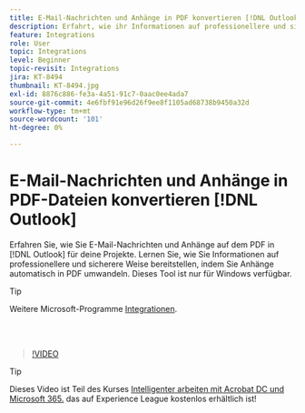 ```yaml
---
title: E-Mail-Nachrichten und Anhänge in PDF konvertieren [!DNL Outlook]
description: Erfahrt, wie ihr Informationen auf professionellere und sicherere Weise innerhalb von [!DNL Outlook]
feature: Integrations
role: User
topic: Integrations
level: Beginner
topic-revisit: Integrations
jira: KT-8494
thumbnail: KT-8494.jpg
exl-id: 8876c886-fe3a-4a51-91c7-0aac0ee4ada7
source-git-commit: 4e6fbf91e96d26f9ee8f1105ad68738b9450a32d
workflow-type: tm+mt
source-wordcount: '101'
ht-degree: 0%

---
```


# E-Mail-Nachrichten und Anhänge in PDF-Dateien konvertieren [!DNL Outlook]

Erfahren Sie, wie Sie E-Mail-Nachrichten und Anhänge auf dem PDF in [!DNL Outlook] für deine Projekte. Lernen Sie, wie Sie Informationen auf professionellere und sicherere Weise bereitstellen, indem Sie Anhänge automatisch in PDF umwandeln. Dieses Tool ist nur für Windows verfügbar.

>[!TIP]
>
>Weitere Microsoft-Programme [Integrationen](../integrate/integrate-overview.md#microsoft).

<br> 

>[!VIDEO](https://video.tv.adobe.com/v/336859?quality=12&learn=on&hidetitle=true)

>[!TIP]
>
>Dieses Video ist Teil des Kurses [Intelligenter arbeiten mit Acrobat DC und Microsoft 365.](https://experienceleague.adobe.com/?recommended=Acrobat-U-1-2021.microsoft365) das auf Experience League kostenlos erhältlich ist!
